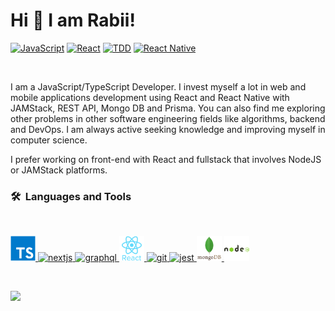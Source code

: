 # Hi 👋 I am Rabii!
<!--[![GitHub Followers](https://img.shields.io/github/followers/rbluena?style=for-the-badge)](https://github.com)-->
[![JavaScript](https://img.shields.io/badge/JavaScript-Enthusiast-blueviolet?style=for-the-badge)](https://github.com)
[![React](https://img.shields.io/badge/React-Professional-blueviolet?style=for-the-badge)](https://github.com)
[![TDD](https://img.shields.io/badge/TDD-Advocate-blueviolet?style=for-the-badge)](https://github.com)
[![React Native](https://img.shields.io/badge/React%20Native-Fan-blueviolet?style=for-the-badge)](https://github.com)


<br />

I am a JavaScript/TypeScript Developer. I invest myself a lot in web and mobile applications development using React and React Native with JAMStack, REST API, Mongo DB and Prisma. 
You can also find me exploring other problems in other software engineering fields like algorithms, backend and DevOps. I am always active seeking knowledge and improving myself in computer science.

<p>I prefer working on front-end with React and fullstack that involves NodeJS or JAMStack platforms.

### 🛠️&nbsp;&nbsp;Languages&nbsp;and&nbsp;Tools
<br />

<p align="left">
    <a href="https://www.typescriptlang.org/" target="_blank">
        <img src="https://raw.githubusercontent.com/devicons/devicon/master/icons/typescript/typescript-original.svg" alt="typescript" width="40" height="40" />
    </a>
    <a href="https://nextjs.org">
        <img src="https://cdn.jsdelivr.net/gh/devicons/devicon/icons/nextjs/nextjs-original.svg" alt="nextjs" width="40" height="40" />
    </a>
    <a href="https://graphql.org" target="_blank">
        <img src="https://www.vectorlogo.zone/logos/graphql/graphql-icon.svg" alt="graphql" width="40" height="50" />
    </a>
     <a href="https://reactjs.org/" target="_blank">
        <img src="https://raw.githubusercontent.com/devicons/devicon/master/icons/react/react-original-wordmark.svg" alt="react" width="40" height="40"/>
     </a>
    <a href="https://git-scm.com/" target="_blank">
        <img src="https://www.vectorlogo.zone/logos/git-scm/git-scm-icon.svg" alt="git" width="40" height="40" />
    </a>
    <a href="https://jestjs.io" target="_blank">
        <img src="https://www.vectorlogo.zone/logos/jestjsio/jestjsio-icon.svg" alt="jest" width="40" height="40" />
    </a>
    <a href="https://www.mongodb.com/" target="_blank">
        <img src="https://raw.githubusercontent.com/devicons/devicon/master/icons/mongodb/mongodb-original-wordmark.svg" alt="mongodb" width="40" height="40" />
    </a>
    <a href="https://nodejs.org" target="_blank">
        <img src="https://raw.githubusercontent.com/devicons/devicon/master/icons/nodejs/nodejs-original-wordmark.svg" alt="nodejs" width="40" height="40" />
    </a>
</p>

<br />

<!-- BEGINNING OF STATS -->
[![](https://cr-skills-chart-widget.azurewebsites.net/api/ScreenShot?username=rbluena&height=360&padding=20&skills=JavaScript,TypeScript,React,GraphQL,AWS)](https://github.com)
<!-- [![](https://cr-ss-service.azurewebsites.net/api/ScreenShot?widget=activity&username=rbluena)](https://github.com) -->
<!-- END OF STATS -->
<br />

